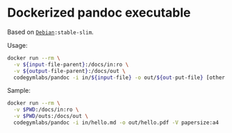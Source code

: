 # Dockerized pandoc executable

Based on [`Debian`](https://store.docker.com/images/debian)`:stable-slim`.

Usage:

```bash
docker run --rm \
  -v ${input-file-parent}:/docs/in:ro \
  -v ${output-file-parent}:/docs/out \
  codegymlabs/pandoc -i in/${input-file} -o out/${out-put-file} [other agurments]
```

Sample:

```bash
docker run --rm \
  -v $PWD:/docs/in:ro \
  -v $PWD/outs:/docs/out \
  codegymlabs/pandoc -i in/hello.md -o out/hello.pdf -V papersize:a4
```
